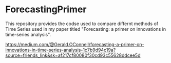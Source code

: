 # ForecastingPrimer

This repository provides the codse used to compare differnt methods of Time Series used 
in my paper titled "Forecasting: a primer on innovations in time-series analysis".


https://medium.com/@Gerald.OConnell/forecasting-a-primer-on-innovations-in-time-series-analysis-1c7b9d94c19a?source=friends_link&sk=af217cf80080f30cd93c55628ddcee5d
